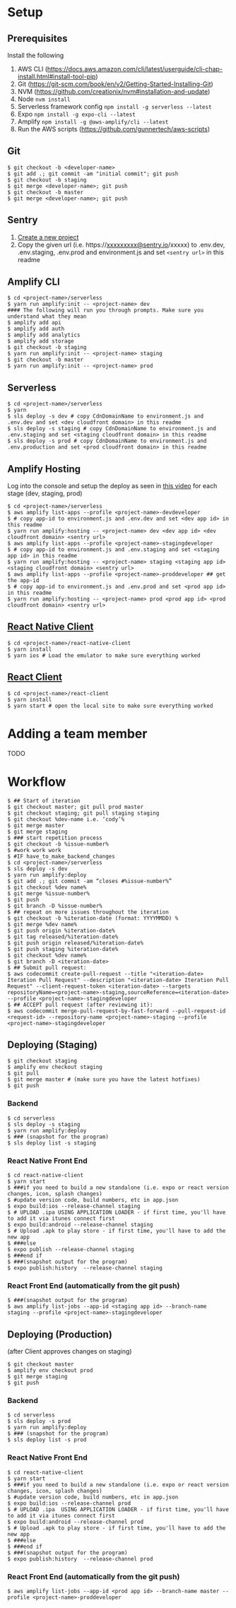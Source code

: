 # Setup

## Prerequisites

Install the following

1. AWS CLI (https://docs.aws.amazon.com/cli/latest/userguide/cli-chap-install.html#install-tool-pip)
2. Git (https://git-scm.com/book/en/v2/Getting-Started-Installing-Git)
3. NVM (https://github.com/creationix/nvm#installation-and-update)
4. Node ``nvm install``
5. Serverless framework config ``npm install -g serverless --latest``
6. Expo ``npm install -g expo-cli --latest``
7. Amplify ``npm install -g @aws-amplify/cli --latest``
8. Run the AWS scripts (https://github.com/gunnertech/aws-scripts)


## Git

````
$ git checkout -b <developer-name>
$ git add .; git commit -am "initial commit"; git push
$ git checkout -b staging
$ git merge <developer-name>; git push
$ git checkout -b master
$ git merge <developer-name>; git push
````

## Sentry
1. [Create a new project](https://sentry.io/organizations/gunner-technology/projects/new/)
2. Copy the given url (i.e. https://xxxxxxxxx@sentry.io/xxxxx) to .env.dev, .env.staging, .env.prod and environment.js and set ``<sentry url>`` in this readme

## Amplify CLI

````
$ cd <project-name>/serverless
$ yarn run amplify:init -- <project-name> dev
#### The following will run you through prompts. Make sure you understand what they mean
$ amplify add api
$ amplify add auth
$ amplify add analytics
$ amplify add storage
$ git checkout -b staging
$ yarn run amplify:init -- <project-name> staging
$ git checkout -b master
$ yarn run amplify:init -- <project-name> prod
````

## Serverless
````
$ cd <project-name>/serverless
$ yarn
$ sls deploy -s dev # copy CdnDomainName to environment.js and .env.dev and set <dev cloudfront domain> in this readme
$ sls deploy -s staging # copy CdnDomainName to environment.js and .env.staging and set <staging cloudfront domain> in this readme
$ sls deploy -s prod # copy CdnDomainName to environment.js and .env.production and set <prod cloudfront domain> in this readme
````


## Amplify Hosting

Log into the console and setup the deploy as seen in [this video](https://youtu.be/iql6pRyof20) for each stage (dev, staging, prod)

````
$ cd <project-name>/serverless
$ aws amplify list-apps --profile <project-name>-devdeveloper 
$ # copy app-id to environment.js and .env.dev and set <dev app id> in this readme
$ yarn run amplify:hosting -- <project-name> dev <dev app id> <dev cloudfront domain> <sentry url>
$ aws amplify list-apps --profile <project-name>-stagingdeveloper 
$ # copy app-id to environment.js and .env.staging and set <staging app id> in this readme
$ yarn run amplify:hosting -- <project-name> staging <staging app id> <staging cloudfront domain> <sentry url>
$ aws amplify list-apps --profile <project-name>-proddeveloper ## get the app-id
$ # copy app-id to environment.js and .env.prod and set <prod app id> in this readme
$ yarn run amplify:hosting -- <project-name> prod <prod app id> <prod cloudfront domain> <sentry url>
````


## [React Native Client](https://github.com/react-community/create-react-native-app)
````
$ cd <project-name>/react-native-client
$ yarn install
$ yarn ios # Load the emulator to make sure everything worked
````

## [React Client](https://github.com/facebook/create-react-app)
  ````
$ cd <project-name>/react-client
$ yarn install
$ yarn start # open the local site to make sure everything worked
````


# Adding a team member
TODO



# Workflow
````
$ ## Start of iteration
$ git checkout master; git pull prod master
$ git checkout staging; git pull staging staging
$ git checkout %dev-name i.e. ‘cody’%
$ git merge master
$ git merge staging
$ ### start repetition process
$ git checkout -b %issue-number%
$ #work work work
$ #IF have_to_make_backend_changes
$ cd <project-name>/serverless
$ sls deploy -s dev
$ yarn run amplify:deploy
$ git add .; git commit -am “closes #%issue-number%”
$ git checkout %dev name%
$ git merge %issue-number%
$ git push
$ git branch -D %issue-number%
$ ## repeat on more issues throughout the iteration
$ git checkout -b %iteration-date (format: YYYYMMDD) %
$ git merge %dev name%
$ git push origin %iteration-date%
$ git tag released/%iteration-date%
$ git push origin released/%iteration-date%
$ git push staging %iteration-date%
$ git checkout %dev name%
$ git branch -D <iteration-date>
$ ## Submit pull request:
$ aws codecommit create-pull-request --title "<iteration-date> Iteration Pull Request" --description "<iteration-date> Iteration Pull Request" --client-request-token <iteration-date> --targets repositoryName=<project-name>-staging,sourceReference=<iteration-date> --profile <project-name>-stagingdeveloper
$ ## ACCEPT pull request (after reviewing it):
$ aws codecommit merge-pull-request-by-fast-forward --pull-request-id <request-id> --repository-name <project-name>-staging --profile <project-name>-stagingdeveloper
````
  


## Deploying (Staging)

````
$ git checkout staging
$ amplify env checkout staging
$ git pull
$ git merge master # (make sure you have the latest hotfixes)
$ git push
````

### Backend

````
$ cd serverless
$ sls deploy -s staging
$ yarn run amplify:deploy
$ ### (snapshot for the program)
$ sls deploy list -s staging
````

### React Native Front End
````
$ cd react-native-client
$ yarn start
$ ###if you need to build a new standalone (i.e. expo or react version changes, icon, splash changes)
$ #update version code, build numbers, etc in app.json
$ expo build:ios --release-channel staging
$ # UPLOAD .ipa USING APPLICATION LOADER - if first time, you'll have to add it via itunes connect first
$ expo build:android --release-channel staging
$ # Upload .apk to play store - if first time, you'll have to add the new app
$ ###else
$ expo publish --release-channel staging
$ ###end if
$ ###(snapshot output for the program)
$ expo publish:history  --release-channel staging
````
### React Front End (automatically from the git push)

````
$ ###(snapshot output for the program)
$ aws amplify list-jobs --app-id <staging app id> --branch-name staging --profile <project-name>-stagingdeveloper
````

## Deploying (Production) 

(after Client approves changes on staging)

````
$ git checkout master
$ amplify env checkout prod
$ git merge staging
$ git push
````
### Backend
````
$ cd serverless
$ sls deploy -s prod
$ yarn run amplify:deploy
$ ### (snapshot for the program)
$ sls deploy list -s prod
````
### React Native Front End
````
$ cd react-native-client
$ yarn start
$ ###if you need to build a new standalone (i.e. expo or react version changes, icon, splash changes)
$ #update version code, build numbers, etc in app.json
$ expo build:ios --release-channel prod
$ # UPLOAD .ipa  USING APPLICATION LOADER - if first time, you'll have to add it via itunes connect first
$ expo build:android --release-channel prod
$ # Upload .apk to play store - if first time, you'll have to add the new app
$ ###else
$ ###end if 
$ ###(snapshot output for the program)
$ expo publish:history  --release-channel prod
````
### React Front End (automatically from the git push)
````
$ aws amplify list-jobs --app-id <prod app id> --branch-name master --profile <project-name>-proddeveloper
````